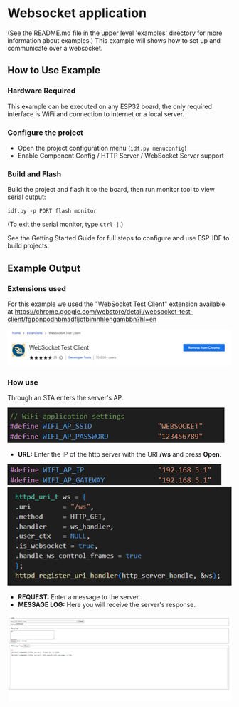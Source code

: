# Websocket application

(See the README.md file in the upper level 'examples' directory for more information about examples.)
This example will shows how to set up and communicate over a websocket.

## How to Use Example

### Hardware Required

This example can be executed on any ESP32 board, the only required interface is WiFi and connection to internet or a local server.

### Configure the project

* Open the project configuration menu (`idf.py menuconfig`)
* Enable Component Config / HTTP Server / WebSocket Server support

### Build and Flash

Build the project and flash it to the board, then run monitor tool to view serial output:

```
idf.py -p PORT flash monitor
```

(To exit the serial monitor, type ``Ctrl-]``.)

See the Getting Started Guide for full steps to configure and use ESP-IDF to build projects.

## Example Output

### Extensions used

For this example we used the "WebSocket Test Client" extension available at https://chrome.google.com/webstore/detail/websocket-test-client/fgponpodhbmadfljofbimhhlengambbn?hl=en

![extension](/doc/img/websocket_ext.PNG)

### How use

Through an STA enters the server's AP.

![ssid](/doc/img/ssid.PNG)

* **URL:** Enter the IP of the http server with the URI **/ws** and press **Open**.

![extension](/doc/img/ip_gateway.PNG) ![extension](/doc/img/ws_uri.PNG)


* **REQUEST:** Enter a message to the server.
* **MESSAGE LOG:** Here you will receive the server's response.

![extension](/doc/img/websocket_client.PNG)



